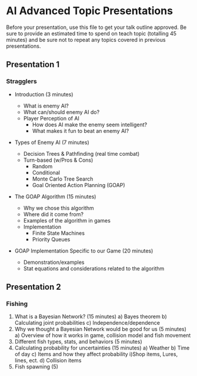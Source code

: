 # AI Advanced Topic Presentations

Before your presentation, use this file to get your talk outline approved. Be
sure to provide an estimated time to spend on teach topic (totalling 45 minutes)
and be sure not to repeat any topics covered in previous presentations.

## Presentation 1
### Stragglers

- Introduction (3 minutes)
  - What is enemy AI?
  - What can/should enemy AI do?
  - Player Perception of AI
    - How does AI make the enemy seem intelligent?
    - What makes it fun to beat an enemy AI?
- Types of Enemy AI (7 minutes)
  - Decision Trees & Pathfinding (real time combat)
  - Turn-based (w/Pros & Cons)
    - Random
    - Conditional
    - Monte Carlo Tree Search
    - Goal Oriented Action Planning (GOAP)
  
- The GOAP Algorithm (15 minutes)
  - Why we chose this algorithm
  - Where did it come from?
  - Examples of the algorithm in games
  - Implementation
    - Finite State Machines
    - Priority Queues

- GOAP Implementation Specific to our Game (20 minutes)
  - Demonstration/examples
  - Stat equations and considerations related to the algorithm

## Presentation 2
### Fishing
1) What is a Bayesian Network? (15 minutes)
  a) Bayes theorem
  b) Calculating joint probabilities
  c) Independence/dependence
2) Why we thought a Bayesian Network would be good for us (5 minutes)
  a) Overview of how it works in game, collision model and fish movement
3) Different fish types, stats, and behaviors (5 minutes)
4) Calculating probability for uncertainties (15 minutes)
  a) Weather
  b) Time of day
  c) Items and how they affect probability
    i)Shop items, Lures, lines, ect.
  d) Collision items
5) Fish spawning (5)

